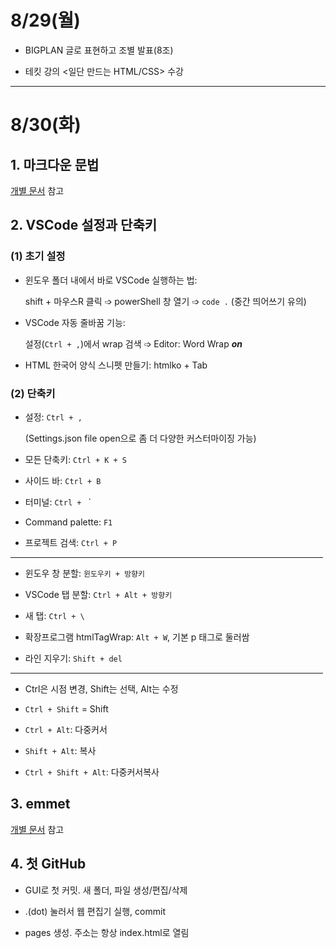 # 8/29(월)

* BIGPLAN 글로 표현하고 조별 발표(8조)
  
* 테킷 강의 <일단 만드는 HTML/CSS> 수강 


---
# 8/30(화)

## 1. 마크다운 문법

[개별 문서](https://github.com/itso-wavy/babyLion/blob/main/week1%40markdown_grammar.md) 참고

## 2. VSCode 설정과 단축키

### (1) 초기 설정

* 윈도우 폴더 내에서 바로 VSCode 실행하는 법: 
  
  shift + 마우스R 클릭 ➩ powerShell 창 열기 ➩ `code .` (중간 띄어쓰기 유의)

* VSCode 자동 줄바꿈 기능:
  
  설정(`Ctrl + ,`)에서 wrap 검색 ➩ Editor: Word Wrap _**on**_

* HTML 한국어 양식 스니펫 만들기: htmlko + Tab
 
### (2) 단축키
 
* 설정: `Ctrl + ,` 
  
  (Settings.json file open으로 좀 더 다양한 커스터마이징 가능)

* 모든 단축키: `Ctrl + K + S` 

* 사이드 바: `Ctrl + B`

* 터미널: `Ctrl + ` `

* Command palette: `F1`
  

* 프로젝트 검색: `Ctrl + P`

<hr style="font-size: 1px; width: 500px;">

* 윈도우 창 분할: `윈도우키 + 방향키`
  
* VSCode 탭 분할: `Ctrl + Alt + 방향키`

* 새 탭: `Ctrl + \`
 
* 확장프로그램 htmlTagWrap: `Alt + W`, 기본 p 태그로 둘러쌈

* 라인 지우기: `Shift + del`
  
<hr style="font-size: 1px; width: 500px;">

* Ctrl은 시점 변경, Shift는 선택, Alt는 수정

* `Ctrl + Shift` = Shift

* `Ctrl + Alt`: 다중커서

* `Shift + Alt`: 복사

* `Ctrl + Shift + Alt`: 다중커서복사

## 3. emmet

[개별 문서](https://github.com/itso-wavy/babyLion/blob/main/week1%40emmet.md) 참고

## 4. 첫 GitHub

* GUI로 첫 커밋. 새 폴더, 파일 생성/편집/삭제
  
* .(dot) 눌러서 웹 편집기 실행, commit
  
* pages 생성. 주소는 항상 index.html로 열림
